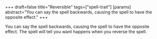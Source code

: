 +++
draft=false
title="Reversible"
tags=["spell-trait"]
[params]
  abstract="You can say the spell backwards, causing the spell to have the opposite effect."
+++

You can say the spell backwards, causing the spell to have the opposite effect. The spell will tell you want happens when you reverse the spell.
